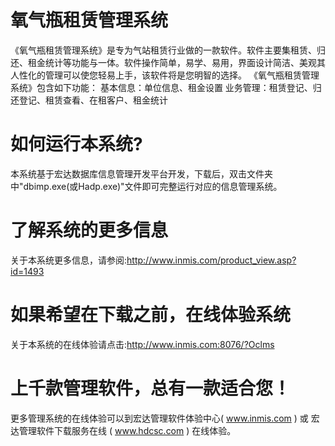 # 氧气瓶租赁管理系统

《氧气瓶租赁管理系统》是专为气站租赁行业做的一款软件。软件主要集租赁、归还、租金统计等功能与一体。软件操作简单，易学、易用，界面设计简洁、美观其人性化的管理可以使您轻易上手，该软件将是您明智的选择。 《氧气瓶租赁管理系统》包含如下功能： 基本信息：单位信息、租金设置 业务管理：租赁登记、归还登记、租赁查看、在租客户、租金统计 

# 如何运行本系统?

本系统基于宏达数据库信息管理开发平台开发，下载后，双击文件夹中"dbimp.exe(或Hadp.exe)"文件即可完整运行对应的信息管理系统。

# 了解系统的更多信息

关于本系统更多信息，请参阅:http://www.inmis.com/product_view.asp?id=1493

# 如果希望在下载之前，在线体验系统

关于本系统的在线体验请点击:http://www.inmis.com:8076/?Oclms

# 上千款管理软件，总有一款适合您！

更多管理系统的在线体验可以到宏达管理软件体验中心( www.inmis.com ) 或 宏达管理软件下载服务在线 ( www.hdcsc.com ) 在线体验。

